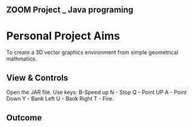 ## ZOOM Project _ Java programing

# Personal Project Aims

To create a 3D vector graphics environment from simple geometrical mathmatics.



## View & Controls

Open the JAR file.
Use keys:
B-Speed up
N - Stop
Q - Point UP
A - Point Down
Y - Bank Left
U - Bank Right
T - Fire.

## Outcome


